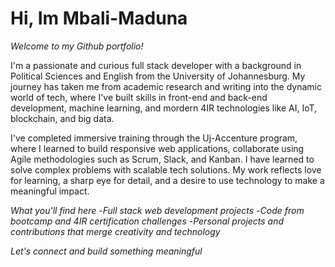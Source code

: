 # Hi, Im  Mbali-Maduna
*Welcome to my Github portfolio!*

I'm a passionate and curious full stack developer with a background in Political Sciences and English from the University of Johannesburg. My journey has taken me from academic research and writing into the dynamic world of tech, where I've built skills in front-end and back-end development, machine learning, and mordern 4IR technologies like AI, IoT, blockchain, and big data.

I've completed immersive training through the Uj-Accenture program, where I learned to build responsive web applications, collaborate using Agile methodologies such as Scrum, Slack, and Kanban. I have learned to solve complex problems with scalable tech solutions. My work reflects love for learning, a sharp eye for detail, and a desire to use technology to make a meaningful impact. 

*What you'll find here* 
-*Full stack web development projects*
-*Code from bootcamp and 4IR certification challenges*
-*Personal projects and contributions that merge creativity and technology*

*Let's connect and build something meaningful*
